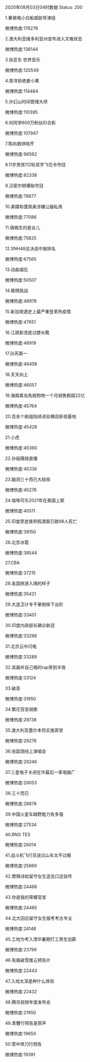 2020年08月03日04时数据
Status: 200

1.秦昊唱小白船威胁导演组

微博热度:176276

2.澳大利亚维多利亚州宣布进入灾难状态

微博热度:136144

3.张亚东 世界音乐

微博热度:120549

4.周寻拒绝姜小果

微博热度:114484

5.许幻山时间管理大师

微博热度:110395

6.何同学600万粉丝ID合影

微博热度:107947

7.陈屿救钟晓芹

微博热度:96562

8.11岁男孩112轮双字飞花令夺冠

微博热度:82338

9.汉密尔顿爆胎夺冠

微博热度:78677

10.美媒称蓬佩奥涉嫌公器私用

微博热度:77086

11.唐嫣生的是女儿

微博热度:75825

12.SNH48总决选中报排名

微博热度:67565

13.动森烟花

微博热度:50507

14.极限挑战

微博热度:48978

15.新加坡遇史上最严重登革热疫情

微博热度:47651

16.江疏影漆皮过膝长靴

微博热度:46919

17.孙芮第一

微博热度:46458

18.天天向上

微博热度:46057

19.海南离岛免税购物一个月销售额超22亿

微博热度:45764

20.百余个剧组陆续进驻横店影视基地

微博热度:45429

21.小虎

微博热度:45390

22.孙俪薇娅直播

微博热度:45336

23.脑洞三十而已大结局

微博热度:45276

24.咖啡可乐2021年在美国上架

微博热度:40511

25.印度旁遮普邦假酒案已致98人死亡

微博热度:39150

26.北京冰雹

微博热度:38544

27.CBA

微博热度:37215

28.各国旅游入境的样子

微博热度:35421

29.大连卫计专干晕倒摔下台阶

微博热度:33401

30.印度内政部长确诊新冠

微博热度:33296

31.北京云中闪电

微博热度:33289

32.吴磊听自己唱的rap笑到半夜

微博热度:33124

33.破音

微博热度:31950

34.繁花官宣胡歌

微博热度:29738

35.澳大利亚墨尔本将实施宵禁

微博热度:29276

36.张韶涵线上演唱会

微博热度:29246

37.三星电子关闭在华最后一家电脑厂

微博热度:29053

38.三十而已

微博热度:28878

39.中国火星车越野能力有多强

微博热度:27534

40.RNG TES

微博热度:26014

41.战斗机飞行员说过山车太不过瘾

微博热度:25669

42.樊锦诗给留守女生送去口述自传

微博热度:24466

43.你是我的荣耀官宣

微博热度:24465

44.北大回应留守女生报考考古专业

微博热度:24148

45.工地为考入清华暑期打工男生加薪

微博热度:23799

46.有翡破雪推云预告片

微博热度:22443

47.入戏太深是种什么体验

微博热度:22432

48.腾讯视频年度发布会

微博热度:21950

49.青簪行预告是原声

微博热度:19650

50.雪中悍刀行预告

微博热度:19391

